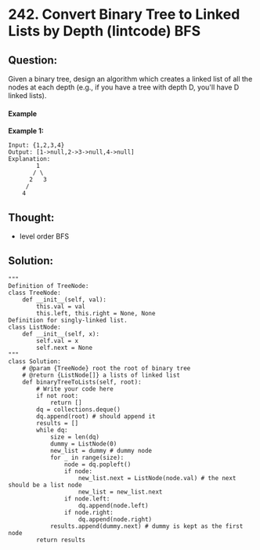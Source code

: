 # 242. Convert Binary Tree to Linked Lists by Depth \(lintcode\) BFS

## Question:

Given a binary tree, design an algorithm which creates a linked list of all the nodes at each depth \(e.g., if you have a tree with depth D, you'll have D linked lists\).

#### Example

**Example 1:**

```text
Input: {1,2,3,4}
Output: [1->null,2->3->null,4->null]
Explanation: 
        1
       / \
      2   3
     /
    4
```

## Thought:

* level order BFS

## Solution:

```text
"""
Definition of TreeNode:
class TreeNode:
    def __init__(self, val):
        this.val = val
        this.left, this.right = None, None
Definition for singly-linked list.
class ListNode:
    def __init__(self, x):
        self.val = x
        self.next = None
"""
class Solution:
    # @param {TreeNode} root the root of binary tree
    # @return {ListNode[]} a lists of linked list
    def binaryTreeToLists(self, root):
        # Write your code here
        if not root:
            return []
        dq = collections.deque()
        dq.append(root) # should append it
        results = []
        while dq:
            size = len(dq)
            dummy = ListNode(0)
            new_list = dummy # dummy node
            for _ in range(size):
                node = dq.popleft()
                if node:
                    new_list.next = ListNode(node.val) # the next should be a list node
                    new_list = new_list.next
                if node.left:
                    dq.append(node.left)
                if node.right:
                    dq.append(node.right)
            results.append(dummy.next) # dummy is kept as the first node
        return results
```


